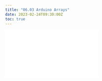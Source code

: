 ```yaml
---
title: "06.03 Arduino Arrays"
date: 2023-02-24T09:30:00Z
toc: true
---
```


![Link to included file content](../../../../arduino/arduino-arrays.md)
